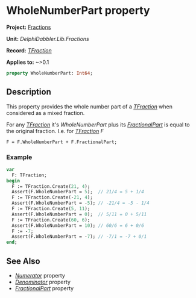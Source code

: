 # WholeNumberPart property

**Project:** [Fractions](../API.md)

**Unit:** _DelphiDabbler.Lib.Fractions_

**Record:** [_TFraction_](./TFraction.md)

**Applies to:** ~>0.1

```pascal
property WholeNumberPart: Int64;
```

## Description

This property provides the whole number part of a [_TFraction_](./TFraction.md) when considered as a mixed fraction.

For any [_TFraction_](./TFraction.md) it's _WholeNumberPart_ plus its [_FractionalPart_](./TFraction-FractionalPart.md) is equal to the original fraction. I.e. for [_TFraction_](./TFraction.md) _F_

```text
F = F.WholeNumberPart + F.FractionalPart;
```

### Example

```pascal
var
  F: TFraction;
begin
  F := TFraction.Create(21, 4);
  Assert(F.WholeNumberPart = 5);  // 21/4 = 5 + 1/4
  F := TFraction.Create(-21, 4);
  Assert(F.WholeNumberPart = -5); // -21/4 = -5 - 1/4
  F := TFraction.Create(5, 11);
  Assert(F.WholeNumberPart = 0);  // 5/11 = 0 + 5/11
  F := TFraction.Create(60, 6);
  Assert(F.WholeNumberPart = 10); // 60/6 = 6 + 0/6
  F := -7;
  Assert(F.WholeNumberPart = -7); // -7/1 = -7 + 0/1
end;
```

## See Also

* [_Numerator_](./TFraction-Numerator.md) property
* [_Denominator_](./TFraction-Denominator.md) property
* [_FractionalPart_](./TFraction-FractionalPart.md) property

